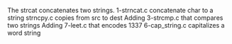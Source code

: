  The strcat concatenates two strings.
1-strncat.c concatenate char to a string
strncpy.c copies from src to dest
Adding 3-strcmp.c that compares two strings
Adding 7-leet.c that encodes 1337
6-cap_string.c capitalizes a word string
